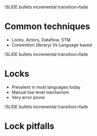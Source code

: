 !SLIDE bullets incremental transition=fade

# Common techniques 

* Locks, Actors, Dataflow, STM
* Convention (library) Vs Language based

!SLIDE bullets incremental transition=fade

# Locks

* Prevalent in most languages today
* Manual low level mechanism 
* Very error prone

!SLIDE bullets incremental transition=fade

# Lock pitfalls 

  


